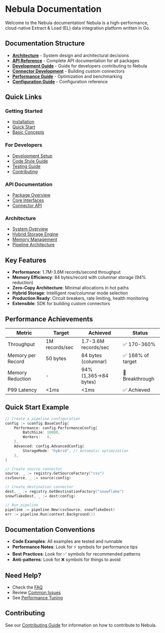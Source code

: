 # Nebula Documentation

Welcome to the Nebula documentation! Nebula is a high-performance, cloud-native Extract & Load (EL) data integration platform written in Go.

## Documentation Structure

- **[Architecture](architecture/)** - System design and architectural decisions
- **[API Reference](api/)** - Complete API documentation for all packages
- **[Development Guide](development/)** - Guide for developers contributing to Nebula
- **[Connector Development](guides/connector-development.md)** - Building custom connectors
- **[Performance Guide](guides/performance.md)** - Optimization and benchmarking
- **[Configuration Guide](guides/configuration.md)** - Configuration reference

## Quick Links

### Getting Started
- [Installation](guides/installation.md)
- [Quick Start](guides/quickstart.md)
- [Basic Concepts](guides/concepts.md)

### For Developers
- [Development Setup](development/setup.md)
- [Code Style Guide](development/style-guide.md)
- [Testing Guide](development/testing.md)
- [Contributing](development/contributing.md)

### API Documentation
- [Package Overview](api/packages.md)
- [Core Interfaces](api/interfaces.md)
- [Connector API](api/connectors.md)

### Architecture
- [System Overview](architecture/overview.md)
- [Hybrid Storage Engine](architecture/storage.md)
- [Memory Management](architecture/memory.md)
- [Pipeline Architecture](architecture/pipeline.md)

## Key Features

- **Performance**: 1.7M-3.6M records/second throughput
- **Memory Efficiency**: 84 bytes/record with columnar storage (94% reduction)
- **Zero-Copy Architecture**: Minimal allocations in hot paths
- **Hybrid Storage**: Intelligent row/columnar mode selection
- **Production Ready**: Circuit breakers, rate limiting, health monitoring
- **Extensible**: SDK for building custom connectors

## Performance Achievements

| Metric | Target | Achieved | Status |
|--------|--------|----------|---------|
| Throughput | 1M records/sec | 1.7-3.6M records/sec | ✅ 170-360% |
| Memory per Record | 50 bytes | 84 bytes (columnar) | ✅ 168% of target |
| Memory Reduction | - | 94% (1,365→84 bytes) | 🚀 Breakthrough |
| P99 Latency | <1ms | <1ms | ✅ Achieved |

## Quick Start Example

```go
// Create a pipeline configuration
config := &config.BaseConfig{
    Performance: config.PerformanceConfig{
        BatchSize: 10000,
        Workers:   4,
    },
    Advanced: config.AdvancedConfig{
        StorageMode: "hybrid", // Automatic optimization
    },
}

// Create source connector
source, _ := registry.GetSourceFactory("csv")
csvSource, _ := source(config)

// Create destination connector  
dest, _ := registry.GetDestinationFactory("snowflake")
snowflakeDest, _ := dest(config)

// Run pipeline
pipeline := pipeline.New(csvSource, snowflakeDest)
err := pipeline.Run(context.Background())
```

## Documentation Conventions

- **Code Examples**: All examples are tested and runnable
- **Performance Notes**: Look for ⚡ symbols for performance tips
- **Best Practices**: Look for ✅ symbols for recommended patterns
- **Anti-patterns**: Look for ❌ symbols for things to avoid

## Need Help?

- Check the [FAQ](guides/faq.md)
- Review [Common Issues](guides/troubleshooting.md)
- See [Performance Tuning](guides/performance.md)

## Contributing

See our [Contributing Guide](development/contributing.md) for information on how to contribute to Nebula.